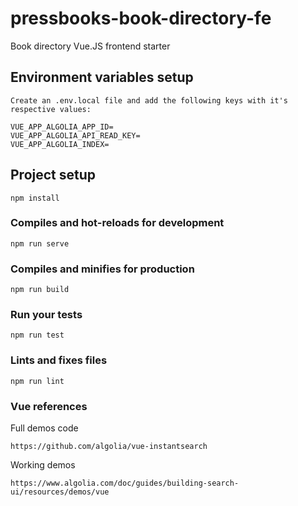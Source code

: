 # pressbooks-book-directory-fe
Book directory Vue.JS frontend starter

## Environment variables setup

```
Create an .env.local file and add the following keys with it's respective values:

VUE_APP_ALGOLIA_APP_ID=
VUE_APP_ALGOLIA_API_READ_KEY=
VUE_APP_ALGOLIA_INDEX=
```

## Project setup
```
npm install
```

### Compiles and hot-reloads for development
```
npm run serve
```

### Compiles and minifies for production
```
npm run build
```

### Run your tests
```
npm run test
```

### Lints and fixes files
```
npm run lint
```

### Vue references

Full demos code

```https://github.com/algolia/vue-instantsearch```

Working demos

```https://www.algolia.com/doc/guides/building-search-ui/resources/demos/vue```
